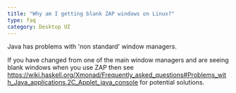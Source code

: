 ```yaml
---
title: "Why am I getting blank ZAP windows on Linux?"
type: faq
category: Desktop UI
---
```


Java has problems with 'non standard' window managers.

If you have changed from one of the main window managers and are seeing blank
windows when you use ZAP then see
<https://wiki.haskell.org/Xmonad/Frequently_asked_questions#Problems_with_Java_applications.2C_Applet_java_console>
for potential solutions.
